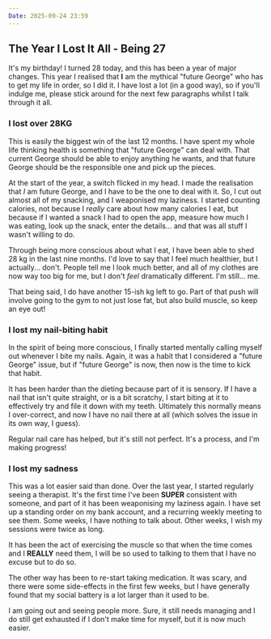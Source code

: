 ```yaml
---
Date: 2025-09-24 23:59
---
```


## The Year I Lost It All - Being 27
It's my birthday! I turned 28 today, and this has been a year of major changes. This year I realised that **I** am the mythical "future George" who has to get my life in order, so I did it. I have lost a lot (in a good way), so if you'll indulge me, please stick around for the next few paragraphs whilst I talk through it all.

### I lost over 28KG
This is easily the biggest win of the last 12 months. I have spent my whole life thinking health is something that "future George" can deal with. That current George should be able to enjoy anything he wants, and that future George should be the responsible one and pick up the pieces.

At the start of the year, a switch flicked in my head. I made the realisation that *I* am future George, and I have to be the one to deal with it. So, I cut out almost all of my snacking, and I weaponised my laziness. I started counting calories, not because I *really* care about how many calories I eat, but because if I wanted a snack I had to open the app, measure how much I was eating, look up the snack, enter the details... and that was all stuff I wasn't willing to do.

Through being more conscious about what I eat, I have been able to shed 28 kg in the last nine months. I'd love to say that I feel much healthier, but I actually... don't. People tell me I look much better, and all of my clothes are now way too big for me, but I don't *feel* dramatically different. I'm still... me.

That being said, I do have another 15-ish kg left to go. Part of that push will involve going to the gym to not just lose fat, but also build muscle, so keep an eye out!

### I lost my nail-biting habit
In the spirit of being more conscious, I finally started mentally calling myself out whenever I bite my nails. Again, it was a habit that I considered a "future George" issue, but if "future George" is now, then now is the time to kick that habit.

It has been harder than the dieting because part of it is sensory. If I have a nail that isn't quite straight, or is a bit scratchy, I start biting at it to effectively try and file it down with my teeth. Ultimately this normally means I over-correct, and now I have no nail there at all (which solves the issue in its own way, I guess).

Regular nail care has helped, but it's still not perfect. It's a process, and I'm making progress!

### I lost my sadness
This was a lot easier said than done. Over the last year, I started regularly seeing a therapist. It's the first time I've been **SUPER** consistent with someone, and part of it has been weaponising my laziness again. I have set up a standing order on my bank account, and a recurring weekly meeting to see them. Some weeks, I have nothing to talk about. Other weeks, I wish my sessions were twice as long.

It has been the act of exercising the muscle so that when the time comes and I **REALLY** need them, I will be so used to talking to them that I have no excuse but to do so.

The other way has been to re-start taking medication. It was scary, and there were some side-effects in the first few weeks, but I have generally found that my social battery is a lot larger than it used to be.

I am going out and seeing people more. Sure, it still needs managing and I do still get exhausted if I don't make time for myself, but it is now much easier.

